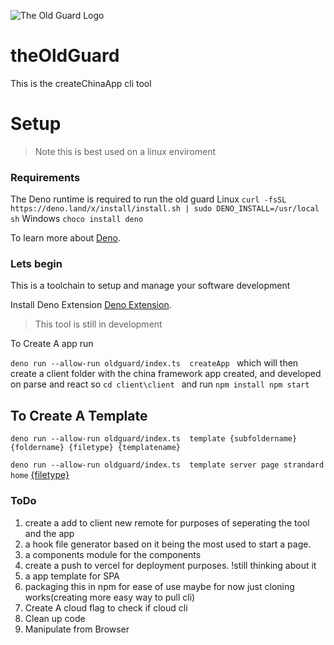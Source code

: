 ![The Old Guard Logo](banner.png)
# theOldGuard
This is the createChinaApp cli tool

# Setup

> Note this is best used on a linux enviroment
### Requirements 

The Deno runtime is required to run the old guard
Linux
`curl -fsSL https://deno.land/x/install/install.sh | sudo DENO_INSTALL=/usr/local sh`
Windows
`choco install deno`

To learn more about [Deno](https://deno.land/).   


 ### Lets begin
 This is a toolchain to setup and manage your software development

Install Deno Extension
[Deno Extension](https://www.codenewbie.org/podcast/how-to-harness-privilege-to-create-equitable-design). 


> This tool is still in development
        
To Create A app run
        
`deno run --allow-run oldguard/index.ts  createApp `
which will then create a client folder with the china framework app created, and developed on parse and react
so
`cd client\client `
and run
`npm install npm start`

## To Create A Template
`deno run --allow-run oldguard/index.ts  template {subfoldername} {foldername} {filetype} {templatename}`

`deno run --allow-run oldguard/index.ts  template server page strandard home`
[{filetype}](./oldguard/io/temp/templates)

### ToDo
1. create a add to client new remote for purposes of seperating the tool and the app
2. a hook file generator based on it being the most used to start a page.
3. a components module for the components
4. create a push to vercel for deployment purposes. !still thinking about it 
5. a app template for SPA
6. packaging this in npm for ease of use maybe for now just cloning works(creating more easy way to pull cli)
7. Create A cloud flag to check if cloud cli
8. Clean up code
9. Manipulate from Browser